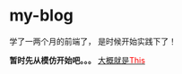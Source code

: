 # my-blog

<p>学了一两个月的前端了， 是时候开始实践下了！</p>

<strong>暂时先从模仿开始吧。。。</strong>
<a href="http://blog.hi-hi.cn/">大概就是<span style="color: red">This</span></a>
